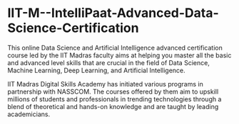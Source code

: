 # IIT-M--IntelliPaat-Advanced-Data-Science-Certification
This online Data Science and Artificial Intelligence advanced certification course led by the IIT Madras faculty aims at helping you master all the basic and advanced level skills that are crucial in the field of Data Science, Machine Learning, Deep Learning, and Artificial Intelligence.

IIT Madras Digital Skills Academy has initiated various programs in partnership with NASSCOM. The courses offered by them aim to upskill millions of students and professionals in trending technologies through a blend of theoretical and hands-on knowledge and are taught by leading academicians.
